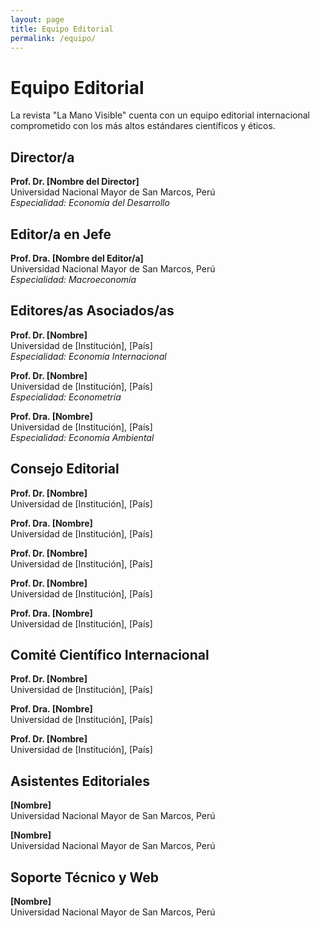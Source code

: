 ```yaml
---
layout: page
title: Equipo Editorial
permalink: /equipo/
---
```


# Equipo Editorial

La revista "La Mano Visible" cuenta con un equipo editorial internacional comprometido con los más altos estándares científicos y éticos.

## Director/a

**Prof. Dr. [Nombre del Director]**  
Universidad Nacional Mayor de San Marcos, Perú  
*Especialidad: Economía del Desarrollo*

## Editor/a en Jefe

**Prof. Dra. [Nombre del Editor/a]**  
Universidad Nacional Mayor de San Marcos, Perú  
*Especialidad: Macroeconomía*

## Editores/as Asociados/as

**Prof. Dr. [Nombre]**  
Universidad de [Institución], [País]  
*Especialidad: Economía Internacional*

**Prof. Dr. [Nombre]**  
Universidad de [Institución], [País]  
*Especialidad: Econometría*

**Prof. Dra. [Nombre]**  
Universidad de [Institución], [País]  
*Especialidad: Economía Ambiental*

## Consejo Editorial

**Prof. Dr. [Nombre]**  
Universidad de [Institución], [País]

**Prof. Dra. [Nombre]**  
Universidad de [Institución], [País]

**Prof. Dr. [Nombre]**  
Universidad de [Institución], [País]

**Prof. Dr. [Nombre]**  
Universidad de [Institución], [País]

**Prof. Dra. [Nombre]**  
Universidad de [Institución], [País]

## Comité Científico Internacional

**Prof. Dr. [Nombre]**  
Universidad de [Institución], [País]

**Prof. Dra. [Nombre]**  
Universidad de [Institución], [País]

**Prof. Dr. [Nombre]**  
Universidad de [Institución], [País]

## Asistentes Editoriales

**[Nombre]**  
Universidad Nacional Mayor de San Marcos, Perú

**[Nombre]**  
Universidad Nacional Mayor de San Marcos, Perú

## Soporte Técnico y Web

**[Nombre]**  
Universidad Nacional Mayor de San Marcos, Perú